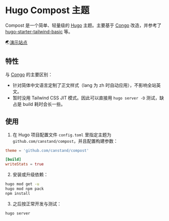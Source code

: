 # Hugo Compost 主题

Compost 是一个简单、轻量级的 [Hugo](https://gohugo.io) 主题。主要基于 [Congo](https://github.com/jpanther/congo) 改造，并参考了 [hugo-starter-tailwind-basic](https://github.com/bep/hugo-starter-tailwind-basic) 等。

🌏[演示站点](https://github.com/canstand/compost/zh)

## 特性

与 [Congo](https://github.com/jpanther/congo) 的主要区别：

- 针对简体中文语言定制了正文样式（lang 为 zh 时自动应用），不影响全站英文。
- 暂时没用 Tailwind CSS JIT 模式。因此可以直接用 `hugo server -D` 测试，缺占是 build 耗时会长一些。

## 使用

1. 在 Hugo 项目配置文件 `config.toml` 里指定主题为 `github.com/canstand/compost`，并且配置构建参数：

```toml
theme = 'github.com/canstand/compost'

[build]
writeStats = true
```

2. 安装或升级依赖：

```bash
hugo mod get -u
hugo mod npm pack
npm install
```

3. 之后按正常开发与测试：

```bash
hugo server
```
